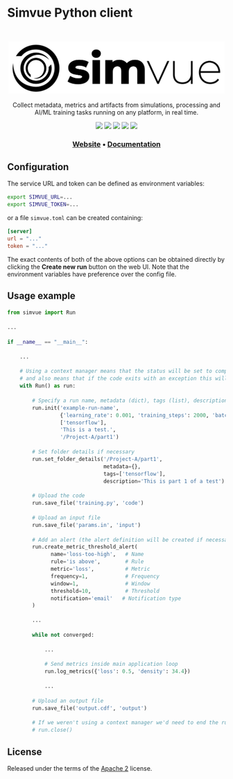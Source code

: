 # Simvue Python client

<br/>

<p align="center">
  <picture>
    <source media="(prefers-color-scheme: dark)" srcset="https://raw.githubusercontent.com/simvue-io/.github/refs/heads/main/simvue-white.png" />
    <source media="(prefers-color-scheme: light)" srcset="https://raw.githubusercontent.com/simvue-io/.github/refs/heads/main/simvue-black.png" />
    <img alt="Simvue" src="https://raw.githubusercontent.com/simvue-io/.github/refs/heads/main/simvue-black.png" width="500">
  </picture>
</p>

<p align="center">
Collect metadata, metrics and artifacts from simulations, processing and AI/ML training tasks running on any platform, in real time.
</p>

<div align="center">
<a href="https://github.com/simvue-io/client/blob/main/LICENSE" target="_blank"><img src="https://img.shields.io/github/license/simvue-io/client"/></a>
<img src="https://img.shields.io/badge/python-3.10%20%7C%203.11%20%7C%203.12%20%7C%203.13-blue">
<a href="https://pypi.org/project/simvue/" target="_blank"><img src="https://img.shields.io/pypi/v/simvue.svg"/></a>
<a href="https://pepy.tech/project/simvue"><img src="https://static.pepy.tech/badge/simvue"/></a>
<a href="https://github.com/astral-sh/ruff"><img src="https://img.shields.io/endpoint?url=https://raw.githubusercontent.com/astral-sh/ruff/main/assets/badge/v2.json"></a>
</div>

<h3 align="center">
 <a href="https://simvue.io"><b>Website</b></a>
  •
  <a href="https://docs.simvue.io"><b>Documentation</b></a>
</h3>

## Configuration
The service URL and token can be defined as environment variables:
```sh
export SIMVUE_URL=...
export SIMVUE_TOKEN=...
```
or a file `simvue.toml` can be created containing:
```toml
[server]
url = "..."
token = "..."
```
The exact contents of both of the above options can be obtained directly by clicking the **Create new run** button on the web UI. Note that the environment variables have preference over the config file.

## Usage example
```python
from simvue import Run

...

if __name__ == "__main__":

    ...

    # Using a context manager means that the status will be set to completed automatically,
    # and also means that if the code exits with an exception this will be reported to Simvue
    with Run() as run:

        # Specify a run name, metadata (dict), tags (list), description, folder
        run.init('example-run-name',
                 {'learning_rate': 0.001, 'training_steps': 2000, 'batch_size': 32}, # Metadaata
                 ['tensorflow'],                                                     # Tags
                 'This is a test.',                                                  # Description
                 '/Project-A/part1')                                                 # Folder full path

        # Set folder details if necessary
        run.set_folder_details('/Project-A/part1',                     # Folder full path
                               metadata={},                            # Metadata
                               tags=['tensorflow'],                    # Tags
                               description='This is part 1 of a test') # Description

        # Upload the code
        run.save_file('training.py', 'code')

        # Upload an input file
        run.save_file('params.in', 'input')

        # Add an alert (the alert definition will be created if necessary)
        run.create_metric_threshold_alert(
              name='loss-too-high',   # Name
              rule='is above',        # Rule
              metric='loss',          # Metric
              frequency=1,            # Frequency
              window=1,               # Window
              threshold=10,           # Threshold
              notification='email'   # Notification type
        )

        ...

        while not converged:

            ...

            # Send metrics inside main application loop
            run.log_metrics({'loss': 0.5, 'density': 34.4})

            ...

        # Upload an output file
        run.save_file('output.cdf', 'output')

        # If we weren't using a context manager we'd need to end the run
        # run.close()
```

## License

Released under the terms of the [Apache 2](https://github.com/simvue-io/client/blob/main/LICENSE) license.
